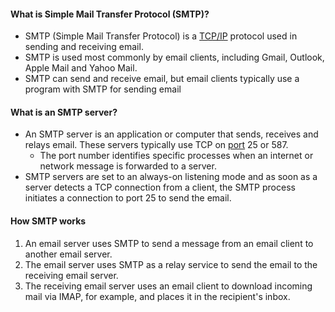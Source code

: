 

#### What is Simple Mail Transfer Protocol (SMTP)?
* SMTP (Simple Mail Transfer Protocol) is a [TCP/IP](https://www.techtarget.com/searchnetworking/definition/TCP-IP) protocol used in sending and receiving email. 
* SMTP is used most commonly by email clients, including Gmail, Outlook, Apple Mail and Yahoo Mail.
* SMTP can send and receive email, but email clients typically use a program with SMTP for sending email

#### What is an SMTP server?
* An SMTP server is an application or computer that sends, receives and relays email. These servers typically use TCP on [port](https://www.techtarget.com/searchnetworking/definition/port-number) 25 or 587.
	* The port number identifies specific processes when an internet or network message is forwarded to a server.
* SMTP servers are set to an always-on listening mode and as soon as a server detects a TCP connection from a client, the SMTP process initiates a connection to port 25 to send the email.

#### How SMTP works
1) An email server uses SMTP to send a message from an email client to another email server.
2) The email server uses SMTP as a relay service to send the email to the receiving email server.
3) The receiving email server uses an email client to download incoming mail via IMAP, for example, and places it in the recipient's inbox.

